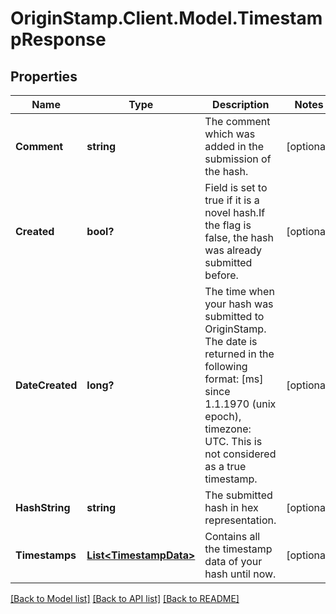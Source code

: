 # OriginStamp.Client.Model.TimestampResponse
## Properties

Name | Type | Description | Notes
------------ | ------------- | ------------- | -------------
**Comment** | **string** | The comment which was added in the submission of the hash. | [optional] 
**Created** | **bool?** | Field is set to true if it is a novel hash.If the flag is false, the hash was already submitted before. | [optional] 
**DateCreated** | **long?** | The time when your hash was submitted to OriginStamp. The date is returned in the following format: [ms] since 1.1.1970 (unix epoch), timezone: UTC. This is not considered as a true timestamp. | [optional] 
**HashString** | **string** | The submitted hash in hex representation. | [optional] 
**Timestamps** | [**List&lt;TimestampData&gt;**](TimestampData.md) | Contains all the timestamp data of your hash until now. | [optional] 

[[Back to Model list]](../README.md#documentation-for-models) [[Back to API list]](../README.md#documentation-for-api-endpoints) [[Back to README]](../README.md)

